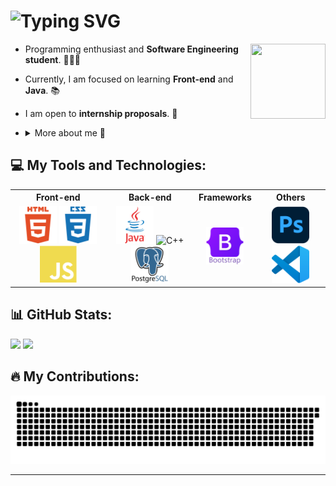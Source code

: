<!-- Header-->
<h1>
 <img src="https://readme-typing-svg.herokuapp.com?font=Fira+Code&weight=500&size=30&duration=2500&pause=3000&color=F7F7F7&vCenter=true&random=false&lines=+%F0%9F%90%88%E2%80%8D%E2%AC%9B++Hi%2C+I'm+Victor%3A" alt="Typing SVG" />
</h1>
<img align="right" width="120" height="120" src="https://cdn.pixabay.com/animation/2023/10/30/14/40/14-40-05-944_512.gif">

<!-- About me -->
*  Programming enthusiast and **Software Engineering student**. 🧑🏻‍💻
*  Currently, I am focused on learning **Front-end** and **Java**. 📚
*  I am open to **internship proposals**. 💼

* <details>
  <summary> More about me 🌟 </summary>
  <br>
  <img align="right" width="120" height="120" src="https://github.com/ViictorrMillan/ViictorrMillan/blob/main/icons/gif.gif">
  <p>🌐 Socials:</p>
  <p>
   
  - [![LinkedIn](https://img.shields.io/badge/LinkedIn-0077B5?style=for-the-badge&logo=linkedin&logoColor=white)](https://www.linkedin.com/in/victormillandev/) <br>
  - [![Instagram](https://img.shields.io/badge/Instagram-E4405F?style=for-the-badge&logo=instagram&logoColor=white)](https://www.instagram.com/victormillan_dev/)
  </p>
  <br>
  
  <img align="right" width="120" height="120" src="https://media.tenor.com/TBsXnJBWLncAAAAi/ghost-dance.gif">
  <p>  🧑🏻‍🎓 Education:</p>
  <ul>
      <li> Currently pursuing a Bachelor's degree in Software Engineering (1/8)   </li>
      <li> Ongoing courses in Front-end development  </li>
      <li> Ongoing English courses </li>
  </ul>
  <br>

  <img align="right" width="120" height="120" src="https://media.tenor.com/nHBgEK6zEQMAAAAi/cat-gray.gif">
  <p>  🎮 Hobbies:</p>
  <ul>
      <li>Coding</li>
      <li>Reading</li>
      <li>Gaming</li>
  </ul>
  <br>
   <img align="right" width="120" height="120" src="https://i.pinimg.com/originals/1a/56/ea/1a56eaaaf78869d7c6e0e620b2b98394.gif">
   <p>  ❤️ I Love:</p>
  
  <ul>
      <li> Cats </li>
      <li> Coffe </li>
      <li> My girlfriend </li>
  </ul>
</details>
 
<!-- Skills -->
## 💻 My Tools and Technologies: 
<div>
<table>
  <tr>
    <th  text-align: center;">Front-end</th>
    <th  text-align: center;">Back-end</th>
    <th  text-align: center;">Frameworks</th>
    <th  text-align: center;">Others</th>
  </tr>
  <tr>
    <td style="text-align: center;">
      <img alt="HTML" height="60" width="60" src="https://raw.githubusercontent.com/devicons/devicon/6910f0503efdd315c8f9b858234310c06e04d9c0/icons/html5/html5-plain-wordmark.svg">
      <img alt="CSS" height="60" width="60" src="https://raw.githubusercontent.com/devicons/devicon/6910f0503efdd315c8f9b858234310c06e04d9c0/icons/css3/css3-plain-wordmark.svg">
      <img alt="Js" height="60" width="60" src="https://raw.githubusercontent.com/devicons/devicon/6910f0503efdd315c8f9b858234310c06e04d9c0/icons/javascript/javascript-plain.svg">
    </td>
    <td style="text-align: center;">
      <img alt="Java" height="60" width="60" src="https://raw.githubusercontent.com/devicons/devicon/6910f0503efdd315c8f9b858234310c06e04d9c0/icons/java/java-original-wordmark.svg">
      <img alt="C++" height="60" width="60" src="https://raw.githubusercontent.com/isocpp/logos/64ef037049f87ac74875dbe72695e59118b52186/cpp_logo.svg">
      <img alt="postgreSQL" height="60" width="60" src="https://raw.githubusercontent.com/devicons/devicon/6910f0503efdd315c8f9b858234310c06e04d9c0/icons/postgresql/postgresql-original-wordmark.svg">
    </td>
    <td style="text-align: center;">
      <img align="center" alt="Bootstrap" height="60" width="60" src="https://raw.githubusercontent.com/devicons/devicon/6910f0503efdd315c8f9b858234310c06e04d9c0/icons/bootstrap/bootstrap-original-wordmark.svg">
    </td>
    <td style="text-align: center;">
      <img alt="Photoshop" height="60" width="60" src="https://raw.githubusercontent.com/devicons/devicon/6910f0503efdd315c8f9b858234310c06e04d9c0/icons/photoshop/photoshop-original.svg">
      <img alt="Vscode" height="60" width="60" src="https://raw.githubusercontent.com/devicons/devicon/6910f0503efdd315c8f9b858234310c06e04d9c0/icons/vscode/vscode-original.svg">
    </td>
  </tr>
</table>
</div>

 <!-- Status -->
## 📊 GitHub Stats: 
<div>
    <ahref="https://github.com/ViictorrMillan">
        <img  height="180em" src="https://github-readme-stats.vercel.app/api?username=ViictorrMillan&theme=midnight-purple&hide_border=false&include_all_commits=true&count_private=true" />
        <img  height="180em" src="https://github-readme-stats.vercel.app/api/top-langs/?username=ViictorrMillan&theme=midnight-purple&hide_border=false&include_all_commits=true&count_private=true&layout=compact" />
   </a>

</div>
     
 <!-- Snake -->
 
 ## 🔥 My Contributions: 
<img alt="snake eating my contributions" src="https://raw.githubusercontent.com/ViictorrMillan/ViictorrMillan/output/github-contribution-grid-snake-dark.svg" />

---
